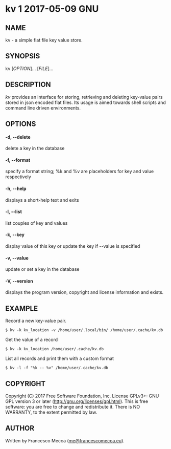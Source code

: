 # kv 1 2017-05-09 GNU

## NAME
kv \- a simple flat file key value store.

## SYNOPSIS
kv [*OPTION*]... [*FILE*]...

## DESCRIPTION
*kv* provides an interface for storing, retrieving and deleting key-value pairs stored in json encoded flat files.
Its usage is aimed towards shell scripts and command line driven environments.

## OPTIONS

#### -d, --delete
delete a key in the database

#### -f, --format
specify a format string; %k and %v are placeholders for key and value respectively

#### -h, --help
displays a short-help text and exits

#### -l, --list
list couples of key and values

#### -k, --key
display value of this key or update the key if --value is specified

#### -v, --value
update or set a key in the database

#### -V, --version
displays the program version, copyright and license information and exists.

## EXAMPLE
Record a new key-value pair.
```
$ kv -k kv_location -v /home/user/.local/bin/ /home/user/.cache/kv.db
```

Get the value of a record
```
$ kv -k kv_location /home/user/.cache/kv.db
```

List all records and print them with a custom format
```
$ kv -l -f "%k -- %v" /home/user/.cache/kv.db
```

## COPYRIGHT
Copyright (C) 2017 Free Software Foundation, Inc.
License GPLv3+: GNU GPL version 3 or later (http://gnu.org/licenses/gpl.html).
This is free software: you are free to change and redistribute it.
There is NO WARRANTY, to the extent permitted by law.

## AUTHOR
Written by Francesco Mecca (me@francescomecca.eu).
